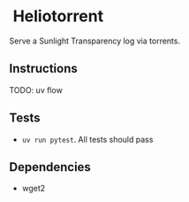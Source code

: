 #  Heliotorrent

Serve a Sunlight Transparency log via torrents.

## Instructions

TODO: uv flow

## Tests

* `uv run pytest`. All tests should pass

## Dependencies

* wget2